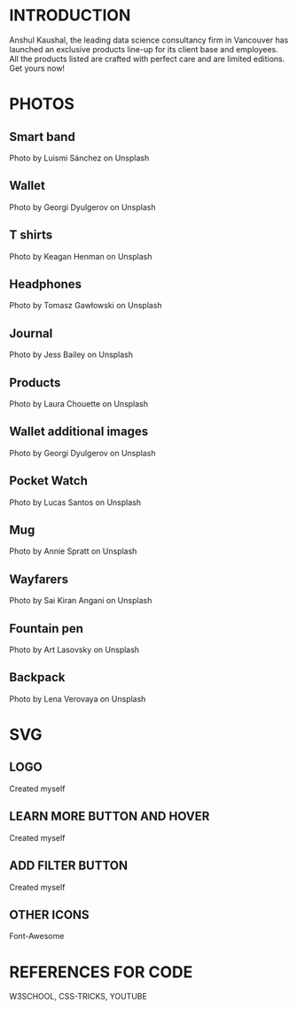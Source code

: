 # INTRODUCTION
Anshul Kaushal, the leading data science consultancy firm in Vancouver has launched an exclusive products line-up for its client base and employees. All the products listed are crafted with perfect care and are limited editions. Get yours now!


# PHOTOS
## Smart band
Photo by Luismi Sánchez on Unsplash 
## Wallet
Photo by Georgi Dyulgerov on Unsplash 
## T shirts
Photo by Keagan Henman on Unsplash 
## Headphones
Photo by Tomasz Gawłowski on Unsplash 
## Journal
Photo by Jess Bailey on Unsplash 
## Products
Photo by Laura Chouette on Unsplash 
## Wallet additional images
Photo by Georgi Dyulgerov on Unsplash 
## Pocket Watch
Photo by Lucas Santos on Unsplash
## Mug
Photo by Annie Spratt on Unsplash
## Wayfarers
Photo by Sai Kiran Angani on Unsplash
## Fountain pen
Photo by Art Lasovsky on Unsplash
## Backpack
Photo by Lena Verovaya on Unsplash
  
# SVG
## LOGO
Created myself
## LEARN MORE BUTTON AND HOVER
Created myself
## ADD FILTER BUTTON
Created myself
## OTHER ICONS
Font-Awesome
# REFERENCES FOR CODE
W3SCHOOL, CSS-TRICKS, YOUTUBE
